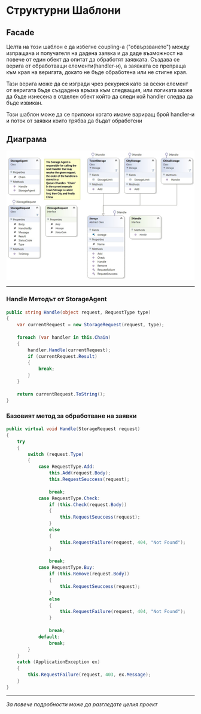 # Структурни Шаблони

## Facade

Целта на този шаблон е да избегне coupling-a ("обвързването") между изпращача и получателя на дадена заявка и да даде възможност на повече от един обект да опитат да обработят заявката. Създава се верига от обработващи елементи(handler-и), а заявката се препраща към края на веригата, докато не бъде обработена или не стигне края.

Тази верига може да се изгради чрез рекурися като за всеки елемент от веригата бъде създадена връзка към следващия, или логиката може да бъде изнесена в отделен обект който да следи кой handler следва да бъде извикан.  

Този шаблон може да се приложи когато имаме вариращ брой handler-и и поток от заявки които трябва да бъдат обработени

## Диаграма

![alt text](./chain.jpg "Chain of Responsibility")

---

### Handle Методът от StorageAgent

```C#
public string Handle(object request, RequestType type)
{
    var currentRequest = new StorageRequest(request, type);
    
    foreach (var handler in this.Chain)
    {
        handler.Handle(currentRequest);
        if (currentRequest.Result)
        {
            break;
        }
    }

    return currentRequest.ToString();
}

```

### Базовият метод за обработване на заявки

```C#
public virtual void Handle(StorageRequest request)
{
    try
    {
        switch (request.Type)
        {
            case RequestType.Add:
                this.Add(request.Body);
                this.RequestSeuccess(request);

                break;
            case RequestType.Check:
                if (this.Check(request.Body))
                {
                    this.RequestSeuccess(request);
                }
                else
                {
                    this.RequestFailure(request, 404, "Not Found");
                }

                break;
            case RequestType.Buy:
                if (this.Remove(request.Body))
                {
                    this.RequestSeuccess(request);
                }
                else
                {
                    this.RequestFailure(request, 404, "Not Found");
                }

                break;
            default:
                break;
        }
    }
    catch (ApplicationException ex)
    {
        this.RequestFailure(request, 403, ex.Message);
    }
}
```

---

*За повече подробности може да разгледате целия проект*
